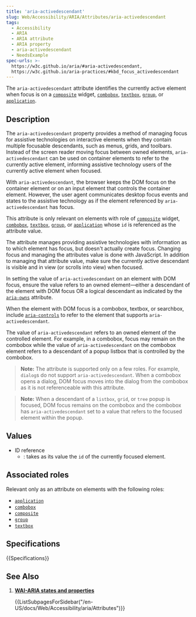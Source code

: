 ```yaml
---
title: 'aria-activedescendant'
slug: Web/Accessibility/ARIA/Attributes/aria-activedescendant
tags: 
  - Accessibility
  - ARIA
  - ARIA attribute
  - ARIA property
  - aria-activedescendant
  - NeedsExample
spec-urls: >-
  https://w3c.github.io/aria/#aria-activedescendant,
  https://w3c.github.io/aria-practices/#kbd_focus_activedescendant
---
```


The `aria-activedescendant` attribute identifies the currently active element when focus is on a [`composite`](/en-US/docs/Web/Accessibility/ARIA/Roles/composite_role) widget, [`combobox`](/en-US/docs/Web/Accessibility/ARIA/Roles/combobox_role), [`textbox`](/en-US/docs/Web/Accessibility/ARIA/Roles/textbox_role), [`group`](/en-US/docs/Web/Accessibility/ARIA/Roles/group_role), or [`application`](/en-US/docs/Web/Accessibility/ARIA/Roles/application_role).

## Description

The `aria-activedescendant` property provides a method of managing focus for assistive technologies on interactive elements when they contain multiple focusable descendants, such as menus, grids, and toolbars. Instead of the screen reader moving focus between owned elements, `aria-activedescendant` can be used on container elements to refer to the currently active element, informing assistive technology users of the currently active element when focused.

With `aria-activedescendant`, the browser keeps the DOM focus on the container element or on an input element that controls the container element. However, the user agent communicates desktop focus events and states to the assistive technology as if the element referenced by `aria-activedescendant` has focus.

This attribute is only relevant on elements with role of [`composite`](/en-US/docs/Web/Accessibility/ARIA/Roles/composite_role) widget, [`combobox`](/en-US/docs/Web/Accessibility/ARIA/Roles/combobox_role), [`textbox`](/en-US/docs/Web/Accessibility/ARIA/Roles/textbox_role), [`group`](/en-US/docs/Web/Accessibility/ARIA/Roles/group_role), or [`application`](/en-US/docs/Web/Accessibility/ARIA/Roles/application_role) whose `id` is referenced as the attribute value.

The attribute manages providing assistive technologies with information as to which element has focus, but doesn't actually create focus. Changing focus and managing the attributes value is done with JavaScript. In addition to managing that attribute value, make sure the currently active descendant is visible and in view (or scrolls into view) when focused.

In setting the value of `aria-activedescendant` on an element with DOM focus, ensure the value refers to an owned element—either a descendant of the element with DOM focus OR a logical descendant as indicated by the [`aria-owns`](/en-US/docs/Web/Accessibility/ARIA/Attributes/aria-owns) attribute.

When the element with DOM focus is a combobox, textbox, or searchbox, include [`aria-controls`](/en-US/docs/Web/Accessibility/ARIA/Attributes/aria-controls) to refer to the element that supports `aria-activedescendant`.

The value of `aria-activedescendant` refers to an owned element of the controlled element. For example, in a combobox, focus may remain on the combobox while the value of `aria-activedescendant` on the combobox element refers to a descendant of a popup listbox that is controlled by the combobox.

> **Note:** The attribute is supported only on a few roles. For example, `dialog`s do not support `aria-activedescendant`. When a combobox opens a dialog, DOM focus moves into the dialog from the combobox as it is not referenceable with this attribute.

> **Note:** When a descendant of a `listbox`, `grid`, or `tree` popup is focused, DOM focus remains on the combobox and the combobox has `aria-activedescendant` set to a value that refers to the focused element within the popup.

## Values

- ID reference
  - : takes as its value the `id` of the currently focused element.

## Associated roles

Relevant only as an attribute on elements with the following roles:

- [`application`](/en-US/docs/Web/Accessibility/ARIA/Roles/application_role)
- [`combobox`](/en-US/docs/Web/Accessibility/ARIA/Roles/combobox_role)
- [`composite`](/en-US/docs/Web/Accessibility/ARIA/Roles/composite_role)
- [`group`](/en-US/docs/Web/Accessibility/ARIA/Roles/group_role)
- [`textbox`](/en-US/docs/Web/Accessibility/ARIA/Roles/textbox_role)

## Specifications

{{Specifications}}

## See Also

<section id="Quick_links">

1. [**WAI-ARIA states and properties**](/en-US/docs/Web/Accessibility/ARIA/Attributes)

    {{ListSubpagesForSidebar("/en-US/docs/Web/Accessibility/aria/Attributes")}}

</section>
